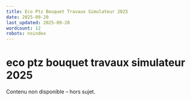 ```yaml
---
title: Eco Ptz Bouquet Travaux Simulateur 2025
date: 2025-09-20
last_updated: 2025-09-20
wordcount: 12
robots: noindex
---
```


# eco ptz bouquet travaux simulateur 2025

Contenu non disponible – hors sujet.